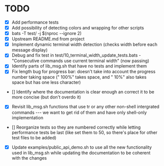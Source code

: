 # TODO

- [x] Add performance tests
- [x] Add possibility of detecting colors and wrapping for other scripts
- [x] bats -T test/ -j $(nproc --ignore 2)
- [x] Upstream README.md from project
- [x] Implement dynamic terminal width detection (checks width before each message display)
- [x] Debug and fix test in test/10_terminal_width_update_tests.bats - "Consecutive commands use current terminal width" (now passing)
- [X] Identify parts of lib_msg.sh that have no tests and implement them
- [X] Fix length bug for progress bar: doesn't take into account the progress number taking space (" 100%" takes space, and " 10%" also takes space but has one less character)
- [] Identify where the documentation is clear enough an correct it to be more concise (but don't overdo it)
- [x] Revisit lib_msg.sh functions that use tr or any other non-shell intergrated commands --- we want to get rid of them and have only shell-only implementation
- [] Reorganize tests so they are numbered correctly while letting performance tests be last (like set them to 50, so there's place for other test files to be added)
- [X] Update examples/public_api_demo.sh to use all the new functionality used in lib_msg.sh while updating the documentation to be coherent with the changes